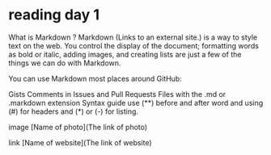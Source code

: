 # reading day 1
What is Markdown ?
Markdown (Links to an external site.) is a way to style text on the web. You control the display of the document; formatting words as bold or italic, adding images, and creating lists are just a few of the things we can do with Markdown.

You can use Markdown most places around GitHub:

Gists 
Comments in Issues and Pull Requests
Files with the .md or .markdown extension
Syntax guide
 use (**) before and after word  and using (#) for headers  and (*) or (-) for listing.  

 image
[Name of photo](The link of photo)

link
[Name of website](The link of website)